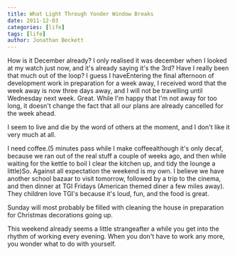 ```yaml
---
title: What Light Through Yonder Window Breaks
date: 2011-12-03
categories: [life]
tags: [life]
author: Jonathan Beckett
---
```


How is it December already? I only realised it was december when I looked at my watch just now, and it's already saying it's the 3rd? Have I really been that much out of the loop? I guess I haveEntering the final afternoon of development work in preparation for a week away, I received word that the week away is now three days away, and I will not be travelling until Wednesday next week. Great. While I'm happy that I'm not away for too long, it doesn't change the fact that all our plans are already cancelled for the week ahead.

I seem to live and die by the word of others at the moment, and I don't like it very much at all.

I need coffee.(5 minutes pass while I make coffeealthough it's only decaf, because we ran out of the real stuff a couple of weeks ago, and then while waiting for the kettle to boil I clear the kitchen up, and tidy the lounge a little)So. Against all expectation the weekend is my own. I believe we have another school bazaar to visit tomorrow, followed by a trip to the cinema, and then dinner at TGI Fridays (American themed diner a few miles away). They children love TGI's because it's loud, fun, and the food is great.

Sunday will most probably be filled with cleaning the house in preparation for Christmas decorations going up.

This weekend already seems a little strangeafter a while you get into the rhythm of working every evening. When you don't have to work any more, you wonder what to do with yourself.